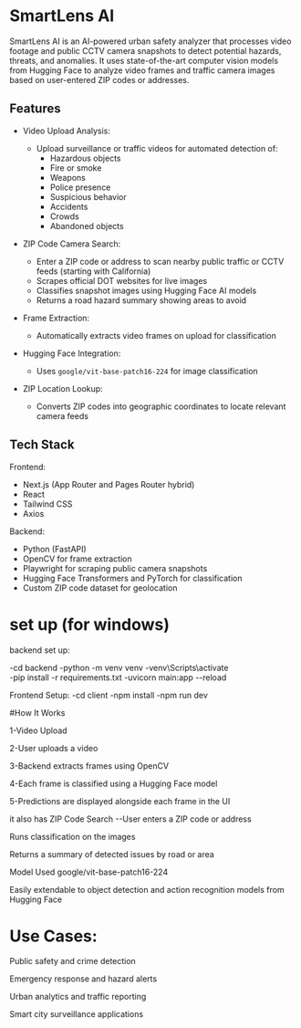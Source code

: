 # SmartLens AI

SmartLens AI is an AI-powered urban safety analyzer that processes video footage and public CCTV camera snapshots to detect potential hazards, threats, and anomalies. It uses state-of-the-art computer vision models from Hugging Face to analyze video frames and traffic camera images based on user-entered ZIP codes or addresses.

## Features

- Video Upload Analysis:
  - Upload surveillance or traffic videos for automated detection of:
    - Hazardous objects
    - Fire or smoke
    - Weapons
    - Police presence
    - Suspicious behavior
    - Accidents
    - Crowds
    - Abandoned objects

- ZIP Code Camera Search:
  - Enter a ZIP code or address to scan nearby public traffic or CCTV feeds (starting with California)
  - Scrapes official DOT websites for live images
  - Classifies snapshot images using Hugging Face AI models
  - Returns a road hazard summary showing areas to avoid

- Frame Extraction:
  - Automatically extracts video frames on upload for classification

- Hugging Face Integration:
  - Uses `google/vit-base-patch16-224` for image classification

- ZIP Location Lookup:
  - Converts ZIP codes into geographic coordinates to locate relevant camera feeds

## Tech Stack

Frontend:
- Next.js (App Router and Pages Router hybrid)
- React
- Tailwind CSS
- Axios

Backend:
- Python (FastAPI)
- OpenCV for frame extraction
- Playwright for scraping public camera snapshots
- Hugging Face Transformers and PyTorch for classification
- Custom ZIP code dataset for geolocation


# set up (for windows)
backend set up:

-cd backend
-python -m venv venv
-venv\Scripts\activate       
-pip install -r requirements.txt
-uvicorn main:app --reload

Frontend Setup:
-cd client
-npm install
-npm run dev



#How It Works

1-Video Upload

2-User uploads a video

3-Backend extracts frames using OpenCV

4-Each frame is classified using a Hugging Face model

5-Predictions are displayed alongside each frame in the UI

it also has ZIP Code Search
--User enters a ZIP code or address

Runs classification on the images

Returns a summary of detected issues by road or area

Model Used
google/vit-base-patch16-224

Easily extendable to object detection and action recognition models from Hugging Face


# Use Cases:
Public safety and crime detection

Emergency response and hazard alerts

Urban analytics and traffic reporting

Smart city surveillance applications
